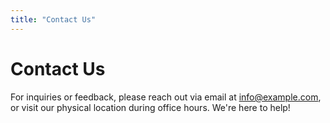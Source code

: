 ```yaml
---
title: "Contact Us"
---
```


# Contact Us

For inquiries or feedback, please reach out via email at info@example.com, or visit our physical location during office hours. We're here to help!
